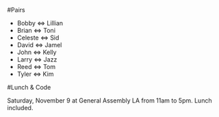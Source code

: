 #Pairs


* Bobby <=> Lillian
* Brian <=> Toni
* Celeste <=> Sid
* David <=> Jamel
* John <=> Kelly
* Larry <=> Jazz
* Reed <=> Tom
* Tyler <=> Kim

#Lunch & Code

Saturday, November 9 at General Assembly LA from 11am to 5pm. 
Lunch included.
